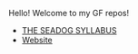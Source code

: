 Hello! Welcome to my GF repos!

* [THE SEADOG SYLLABUS](https://github.com/green-fox-academy/seadog-syllabus)
* [Website](https://Ordash.github.io)
